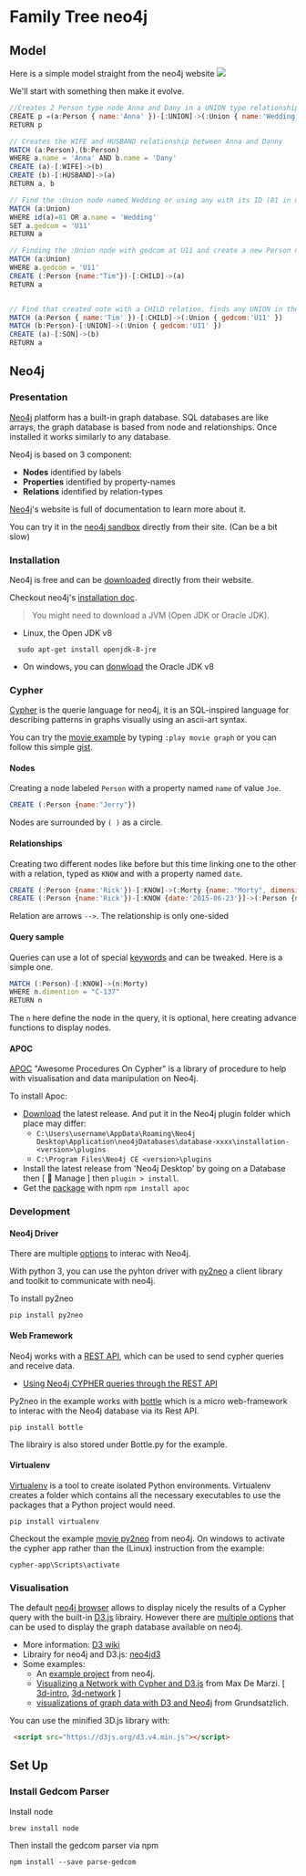 # Family Tree neo4j

## Model

Here is a simple model straight from the neo4j website
![](https://github.com/Sylhare/family-tree-neo4j/blob/master/resources/img/label-property-graph-model.JPG?raw=true)

We'll start with something then make it evolve.

```js
//Creates 2 Person type node Anna and Dany in a UNION type relationship with a Union node
CREATE p =(a:Person { name:'Anna' })-[:UNION]->(:Union { name:'Wedding' })<-[:UNION]-(b:Person { name: 'Dany' })
RETURN p

// Creates the WIFE and HUSBAND relationship between Anna and Danny
MATCH (a:Person),(b:Person)
WHERE a.name = 'Anna' AND b.name = 'Dany'
CREATE (a)-[:WIFE]->(b)
CREATE (b)-[:HUSBAND]->(a)
RETURN a, b

// Find the :Union node named Wedding or using any with its ID (81 in my case) and setting the new gedcom property at U11
MATCH (a:Union)
WHERE id(a)=81 OR a.name = 'Wedding'
SET a.gedcom = 'U11'
RETURN a

// Finding the :Union node with gedcom at U11 and create a new Person node named Tim related to it as a CHILD
MATCH (a:Union)
WHERE a.gedcom = 'U11'
CREATE (:Person {name:"Tim"})-[:CHILD]->(a)
RETURN a


// Find that created note with a CHILD relation, finds any UNION in the  relation and add a SON relationship from the node Tim to them.
MATCH (a:Person { name:'Tim' })-[:CHILD]->(:Union { gedcom:'U11' })
MATCH (b:Person)-[:UNION]->(:Union { gedcom:'U11' })
CREATE (a)-[:SON]->(b)
RETURN a
```

## Neo4j

### Presentation

[Neo4j](https://neo4j.com/product/?ref=home) platform has a built-in graph database. SQL databases are like arrays, the graph database is based from node and relationships. Once installed it works similarly to any database.

Neo4j is based on 3 component:

- **Nodes** identified by labels
- **Properties** identified by property-names
- **Relations** identified by relation-types

[Neo4j](https://neo4j.com/graphacademy/)'s website is full of documentation 
to learn more about it.

You can try it in the [neo4j sandbox](https://neo4j.com/sandbox-v2/#) directly from their site. (Can be a bit slow)

### Installation

Neo4j is free and can be [downloaded](https://neo4j.com/download/) directly from their website.

Checkout neo4j's [installation doc](http://neo4j.com/docs/operations-manual/current/installation/).

> You might need to download a JVM (Open JDK or Oracle JDK).

  - Linux, the Open JDK v8
  ```
    sudo apt-get install openjdk-8-jre
  ``` 
  - On windows, you can [donwload](http://www.oracle.com/technetwork/java/javase/downloads/jdk8-downloads-2133151.html) the Oracle JDK v8

### Cypher

[Cypher](https://neo4j.com/developer/cypher-query-language/) is the querie language for neo4j, it is an SQL-inspired language for describing patterns in graphs visually using an ascii-art syntax.

You can try the [movie example](https://neo4j.com/developer/movie-database/) by typing `:play movie graph` or you can follow this simple [gist](https://neo4j.com/developer//graphgist/34b3cf4c-da1e-4650-81e4-3a7107336ac9).

#### Nodes
Creating a node labeled `Person` with a property named `name` of value `Joe`. 

```js
CREATE (:Person {name:"Jerry"})
```
Nodes are surrounded by `( )` as a circle.

#### Relationships

Creating two different nodes like before but this time linking one to the other with a relation, typed as `KNOW` and with a property named `date`.

```js
CREATE (:Person {name:'Rick'})-[:KNOW]->(:Morty {name: "Morty", dimension: "C-137"})
CREATE (:Person {name:'Rick'})-[:KNOW {date:'2015-06-23'}]->(:Person {name: "Beth"})
```

Relation are arrows `-->`. The relationship is only one-sided

#### Query sample

Queries can use a lot of special [keywords](https://neo4j.com/docs/developer-manual/current/cypher/keyword-glossary/) and can be tweaked. Here is a simple one.

```js
MATCH (:Person)-[:KNOW]->(n:Morty)
WHERE n.dimention = "C-137" 
RETURN n
```

The `n` here define the node in the query, it is optional, here creating advance functions to display nodes.

#### APOC

[APOC](https://neo4j-contrib.github.io/neo4j-apoc-procedures/) "Awesome Procedures On Cypher" is a library of procedure to help with visualisation and data manipulation on Neo4j.

To install Apoc:

  - [Download](https://github.com/neo4j-contrib/neo4j-apoc-procedures) the latest release. And put it in the Neo4j plugin folder which place may differ:
  	- `C:\Users\username\AppData\Roaming\Neo4j Desktop\Application\neo4jDatabases\database-xxxx\installation-<version>\plugins`
  	- `C:\Program Files\Neo4j CE <version>\plugins`
  - Install the latest release from 'Neo4j Desktop' by going on a Database then [ :wrench: Manage ] then `plugin > install`.
  - Get the [package](https://www.npmjs.com/package/apoc) with npm `npm install apoc`

### Development

#### Neo4j Driver

There are multiple [options](https://neo4j.com/developer/language-guides/) to interac with Neo4j.

With python 3, you can use the pyhton driver with [py2neo](http://py2neo.org/v3/) a client library and toolkit to communicate with neo4j.

To install py2neo

    pip install py2neo
    
#### Web Framework

Neo4j works with a [REST API](https://neo4j.com/docs/rest-docs/current/), which can be used to send cypher queries and receive data.

- [Using Neo4j CYPHER queries through the REST API](https://www.grundsatzlich-it.nl/development/using-neo4j-cypher-queries-through-the-rest-api/)

Py2neo in the example works with [bottle](https://bottlepy.org/docs/dev/#) which is a micro web-framework to interac with the Neo4j database via its Rest API.

    pip install bottle
    
The librairy is also stored under Bottle.py for the example.

#### Virtualenv

[Virtualenv](http://docs.python-guide.org/en/latest/dev/virtualenvs/#lower-level-virtualenv) is a tool to create isolated Python environments. 
Virtualenv creates a folder which contains all the necessary executables to use the packages that a Python project would need.

    pip install virtualenv
    
Checkout the example [movie py2neo](https://github.com/neo4j-examples/movies-python-py2neo-3.0) from neo4j.
On windows to activate the cypher app rather than the (Linux) instruction from the example:

    cypher-app\Scripts\activate

### Visualisation

The default [neo4j browser](https://neo4j.com/developer/guide-neo4j-browser/) allows to display nicely the results of a Cypher query with the built-in [D3.js](https://d3js.org/) librairy.
However there are [multiple options](https://neo4j.com/developer/guide-data-visualization/) that can be used to display the graph database available on neo4j.

- More information: [D3 wiki](https://github.com/d3/d3/wiki)
- Librairy for neo4j and D3.js:  [neo4jd3](https://github.com/eisman/neo4jd3)
- Some examples:
  - An [example project](https://neo4j.com/developer/example-project/) from neo4j. 
  - [Visualizing a Network with Cypher and D3.js](https://maxdemarzi.com/2012/02/13/visualizing-a-network-with-cypher/) from Max De Marzi. [ [3d-intro](https://github.com/maxdemarzi/d3_js_intro), [3d-network](https://github.com/maxdemarzi/d3_js_network) ]
  - [visualizations of graph data with D3 and Neo4j](https://www.grundsatzlich-it.nl/development/creating-brilliant-visualizations-of-graph-data-with-d3-and-neo4j/) from Grundsatzlich.

You can use the minified 3D.js library with:
```html
 <script src="https://d3js.org/d3.v4.min.js"></script>
```

## Set Up

### Install Gedcom Parser

Install node
```
brew install node
```

Then install the gedcom parser via npm
```
npm install --save parse-gedcom
```
